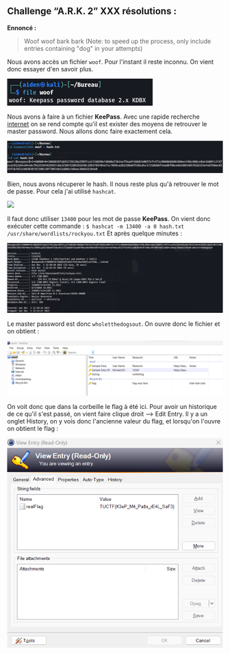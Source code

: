 ## Challenge “A.R.K. 2” XXX résolutions :

**Ennoncé :**
>Woof woof bark bark (Note: to speed up the process, only include entries containing "dog" in your attempts)


Nous avons accès un fichier `woof`. Pour l'instant il reste inconnu. On vient donc essayer d'en savoir plus.

<img src="./src/images/misc_easy_1.png"/>

Nous avons à faire à un fichier **KeePass**. Avec une rapide recherche [internet](https://davistechmedia.com/can-you-crack-a-keepass-database-if-you-forgot-your-password/) on se rend compte qu'il est exister des moyens de retrouver le master password.
Nous allons donc faire exactement cela.

<img src="./src/images/misc_easy_2.png"/>

Bien, nous avons récuperer le hash. Il nous reste plus qu'à retrouver le mot de passe. Pour cela j'ai utilisé `hashcat`.

<img src="./src/images/misc_easy_3e.png"/>

Il faut donc utiliser `13400` pour les mot de passe **KeePass**.
On vient donc exécuter cette commande : `$ hashcat -m 13400 -a 0 hash.txt /usr/share/wordlists/rockyou.txt`
Et après quelque minutes :

<img src="./src/images/misc_easy_4.png"/>

Le master password est donc `wholetthedogsout`.
On ouvre donc le fichier et on obtient :

<img src="./src/images/misc_easy_5.png"/>

On voit donc que dans la corbeille le flag à été ici. Pour avoir un historique de ce qu'il s'est passé, on vient faire clique droit --> Edit Entry. Il y a un onglet History, on y vois donc l'ancienne valeur du flag, et lorsqu'on l'ouvre on obtient le flag :

<img src="./src/images/misc_easy_6.png"/>
